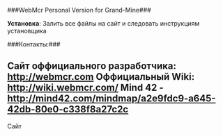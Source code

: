 ###WebMcr Personal Version for Grand-Mine###

**Установка**: Залить все файлы на сайт и следовать инструкциям установщика

###Контакты:###

Сайт оффициального разработчика: http://webmcr.com
Оффициальный Wiki: http://wiki.webmcr.com/
Mind 42 - http://mind42.com/mindmap/a2e9fdc9-a645-42db-80e0-c338f8a27c2c
---
Сайт 
